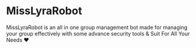 # MissLyraRobot
MissLyraRobot is an all in one group management bot made for managing your group effectively with some advance security tools &amp; Suit For All Your Needs ❤️
